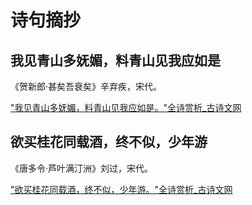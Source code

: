 # 诗句摘抄


## 我见青山多妩媚，料青山见我应如是

《贺新郎·甚矣吾衰矣》辛弃疾，宋代。

["我见青山多妩媚，料青山见我应如是。"全诗赏析\_古诗文网](https://so.gushiwen.cn/mingju/juv_01460697d48b.aspx)


## 欲买桂花同载酒，终不似，少年游

《唐多令·芦叶满汀洲》刘过，宋代。

["欲买桂花同载酒，终不似，少年游。"全诗赏析\_古诗文网](https://so.gushiwen.cn/mingju/juv_9d322d3a8a96.aspx)

